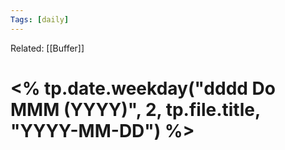```yaml
---
Tags: [daily]
---
```

Related: [[Buffer]]
# <% tp.date.weekday("dddd Do MMM (YYYY)", 2, tp.file.title, "YYYY-MM-DD") %>